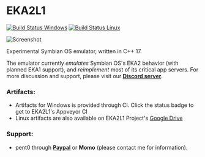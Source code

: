 # EKA2L1 
[![Build Status Windows](https://ci.appveyor.com/api/projects/status/hnm73527hkrfrffm/branch/master?svg=true)](https://ci.appveyor.com/project/bentokun/eka2l1-mjiuq) [![Build Status Linux](https://travis-ci.org/EKA2L1/EKA2L1.svg?branch=master)](https://travis-ci.org/EKA2L1/EKA2L1)

![Screenshot](screenshots/result_animated.gif)

Experimental Symbian OS emulator, written in C++ 17.

The emulator currently *emulates* Symbian OS's EKA2 behavior (with planned EKA1 support), and *reimplement* most of its critical app servers. For more discussion and support, please visit our [**Discord server**](https://discord.gg/5Bm5SJ9).

### Artifacts:
  * Artifacts for Windows is provided through CI. Click the status badge to get to EKA2L1's Appveyor CI
  * Linux artifacts are also available on EKA2L1 Project's [Google Drive](https://drive.google.com/open?id=1nXNL1n7hKX05JzF25u6pHAXP-VrV2EX9)

### Support:
  * pent0 through [**Paypal**](https://www.paypal.me/thi573) or **Momo** (please contact me for information).
